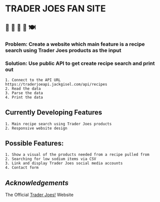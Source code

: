 
#                       **TRADER JOES FAN SITE**  
## :shopping_cart: :avocado: :green_salad: :stew: :plate_with_cutlery:

### Problem: Create a website which main feature is a recipe search using Trader Joes products as the input  
### Solution: Use public API to get create recipe search and print out

    1. Connect to the API URL https://traderjoeapi.jackgisel.com/api/recipes
    2. Read the data
    3. Parse the data
    4. Print the data

## Currently Developing Features 
    1. Main recipe search using Trader Joes products
    2. Responsive website design

## Possible Features: 
    1. Show a visual of the products needed from a recipe pulled from 
    2. Searching for low sodium items via CSV
    3. Link and display Trader Joes social media accounts
    4. Contact form  

## *Acknowledgements*
The Official [Trader Joes!](https://www.traderjoes.com/) Website    